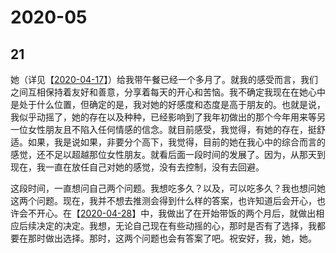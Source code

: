 # 2020-05

## 21

她（详见【[2020-04-17](/zh/指南/日志/2020/2020-04.html#_17)】）给我带午餐已经一个多月了。就我的感受而言，我们之间互相保持着友好和善意，分享着每天的开心和苦恼。我不确定我现在在她心中是处于什么位置，但确定的是，我对她的好感度和态度是高于朋友的。也就是说，我似乎动摇了，她的存在以及种种，已经影响到了我年初做出的那个今年用来等另一位女性朋友且不陷入任何情感的信念。就目前感受，我觉得，有她的存在，挺舒适。如果，我是说如果，非要分个高下，我觉得，目前的她在我心中的综合而言的感觉，还不足以超越那位女性朋友。就看后面一段时间的发展了。因为，从那天到现在，我一直在放任自己对她的感觉，没有去控制，没有去回避。

这段时间，一直想问自己两个问题。我想吃多久？以及，可以吃多久？我也想问她这两个问题。现在，我并不想去推测会得到什么样的答案，也许知道后会开心，也许会不开心。在【[2020-04-28](/zh/指南/日志/2020/2020-04.html#_28)】中，我做出了在开始带饭的两个月后，就做出相应后续决定的决定。我想，无论自己现在有些动摇的心，那时是否有了选择，我都要在那时做出选择。那时，这两个问题也会有答案了吧。祝安好，我，她，她。
